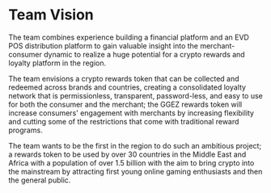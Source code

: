 # Team Vision

The team combines experience building a financial platform and an EVD POS distribution platform to gain valuable insight into the merchant-consumer dynamic to realize a huge potential for a crypto rewards and loyalty platform in the region.

The team envisions a crypto rewards token that can be collected and redeemed across brands and countries, creating a consolidated loyalty network that is permissionless, transparent, password-less, and easy to use for both the consumer and the merchant; the GGEZ rewards token will increase consumers' engagement with merchants by increasing flexibility and cutting some of the restrictions that come with traditional reward programs.

The team wants to be the first in the region to do such an ambitious project; a rewards token to be used by over 30 countries in the Middle East and Africa with a population of over 1.5 billion with the aim to bring crypto into the mainstream by attracting first young online gaming enthusiasts and then the general public.
